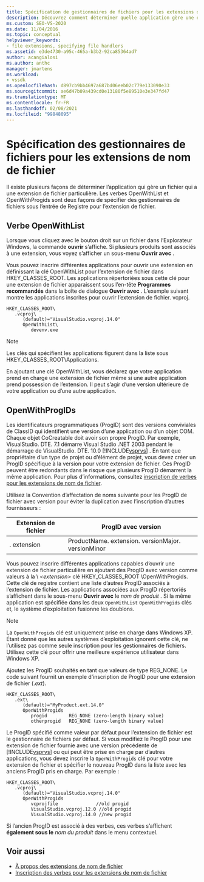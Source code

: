 ```yaml
---
title: Spécification de gestionnaires de fichiers pour les extensions de nom de fichier | Microsoft Docs
description: Découvrez comment déterminer quelle application gère une extension de fichier dans le kit de développement logiciel (SDK) Visual Studio à l’aide de OpenWithList et OpenWithProgids.
ms.custom: SEO-VS-2020
ms.date: 11/04/2016
ms.topic: conceptual
helpviewer_keywords:
- file extensions, specifying file handlers
ms.assetid: e3de4730-a95c-465a-b3b2-92ca85364ad7
author: acangialosi
ms.author: anthc
manager: jmartens
ms.workload:
- vssdk
ms.openlocfilehash: d897cb9bb4697a687bd06eeb02c779e133090e33
ms.sourcegitcommit: ae6d47b09a439cd0e13180f5e89510e3e347fd47
ms.translationtype: MT
ms.contentlocale: fr-FR
ms.lasthandoff: 02/08/2021
ms.locfileid: "99848095"
---
```

# <a name="specifying-file-handlers-for-file-name-extensions"></a>Spécification des gestionnaires de fichiers pour les extensions de nom de fichier
Il existe plusieurs façons de déterminer l’application qui gère un fichier qui a une extension de fichier particulière. Les verbes OpenWithList et OpenWithProgids sont deux façons de spécifier des gestionnaires de fichiers sous l’entrée de Registre pour l’extension de fichier.

## <a name="openwithlist-verb"></a>Verbe OpenWithList
 Lorsque vous cliquez avec le bouton droit sur un fichier dans l’Explorateur Windows, la commande **ouvrir** s’affiche. Si plusieurs produits sont associés à une extension, vous voyez s’afficher un sous-menu **Ouvrir avec** .

 Vous pouvez inscrire différentes applications pour ouvrir une extension en définissant la clé OpenWithList pour l’extension de fichier dans HKEY_CLASSES_ROOT. Les applications répertoriées sous cette clé pour une extension de fichier apparaissent sous l’en-tête **Programmes recommandés** dans la boîte de dialogue **Ouvrir avec** . L’exemple suivant montre les applications inscrites pour ouvrir l’extension de fichier. vcproj.

```
HKEY_CLASSES_ROOT\
   .vcproj\
      (default)="VisualStudio.vcproj.14.0"
      OpenWithList\
         devenv.exe
```

> [!NOTE]
> Les clés qui spécifient les applications figurent dans la liste sous HKEY_CLASSES_ROOT\Applications.

 En ajoutant une clé OpenWithList, vous déclarez que votre application prend en charge une extension de fichier même si une autre application prend possession de l’extension. Il peut s’agir d’une version ultérieure de votre application ou d’une autre application.

## <a name="openwithprogids"></a>OpenWithProgIDs
 Les identificateurs programmatiques (ProgID) sont des versions conviviales de ClassID qui identifient une version d’une application ou d’un objet COM. Chaque objet CoCreatable doit avoir son propre ProgID. Par exemple, VisualStudio. DTE. 7.1 démarre Visual Studio .NET 2003 pendant le démarrage de VisualStudio. DTE. 10.0 [!INCLUDE[vsprvs](../code-quality/includes/vsprvs_md.md)] . En tant que propriétaire d’un type de projet ou d’élément de projet, vous devez créer un ProgID spécifique à la version pour votre extension de fichier. Ces ProgID peuvent être redondants dans le risque que plusieurs ProgID démarrent la même application. Pour plus d’informations, consultez [inscription de verbes pour les extensions de nom de fichier](../extensibility/registering-verbs-for-file-name-extensions.md).

 Utilisez la Convention d’affectation de noms suivante pour les ProgID de fichier avec version pour éviter la duplication avec l’inscription d’autres fournisseurs :

|Extension de fichier|ProgID avec version|
|--------------------|----------------------|
|. extension|ProductName. extension. versionMajor. versionMinor|

 Vous pouvez inscrire différentes applications capables d’ouvrir une extension de fichier particulière en ajoutant des ProgID avec version comme valeurs à la \\ *\<extension>* clé HKEY_CLASSES_ROOT \OpenWithProgids. Cette clé de registre contient une liste d’autres ProgID associés à l’extension de fichier. Les applications associées aux ProgID répertoriés s’affichent dans le sous-menu **Ouvrir avec** le _nom de produit_ . Si la même application est spécifiée dans les deux `OpenWithList` `OpenWithProgids` clés et, le système d’exploitation fusionne les doublons.

> [!NOTE]
> La `OpenWithProgids` clé est uniquement prise en charge dans Windows XP. Étant donné que les autres systèmes d’exploitation ignorent cette clé, ne l’utilisez pas comme seule inscription pour les gestionnaires de fichiers. Utilisez cette clé pour offrir une meilleure expérience utilisateur dans Windows XP.

 Ajoutez les ProgID souhaités en tant que valeurs de type REG_NONE. Le code suivant fournit un exemple d’inscription de ProgID pour une extension de fichier (.*ext*).

```
HKEY_CLASSES_ROOT\
   .ext\
      (default)="MyProduct.ext.14.0"
      OpenWithProgids
         progid        REG_NONE (zero-length binary value)
         otherprogid   REG_NONE (zero-length binary value)
```

 Le ProgID spécifié comme valeur par défaut pour l’extension de fichier est le gestionnaire de fichiers par défaut. Si vous modifiez le ProgID pour une extension de fichier fournie avec une version précédente de [!INCLUDE[vsprvs](../code-quality/includes/vsprvs_md.md)] ou qui peut être prise en charge par d’autres applications, vous devez inscrire la `OpenWithProgids` clé pour votre extension de fichier et spécifier le nouveau ProgID dans la liste avec les anciens ProgID pris en charge. Par exemple :

```
HKEY_CLASSES_ROOT\
   .vcproj\
      (default)="VisualStudio.vcproj.14.0"
      OpenWithProgids
         vcprojfile              //old progid
         VisualStudio.vcproj.12.0 //old progid
         VisualStudio.vcproj.14.0 //new progid
```

 Si l’ancien ProgID est associé à des verbes, ces verbes s’affichent **également sous le** *nom du produit* dans le menu contextuel.

## <a name="see-also"></a>Voir aussi
- [À propos des extensions de nom de fichier](../extensibility/about-file-name-extensions.md)
- [Inscription des verbes pour les extensions de nom de fichier](../extensibility/registering-verbs-for-file-name-extensions.md)
